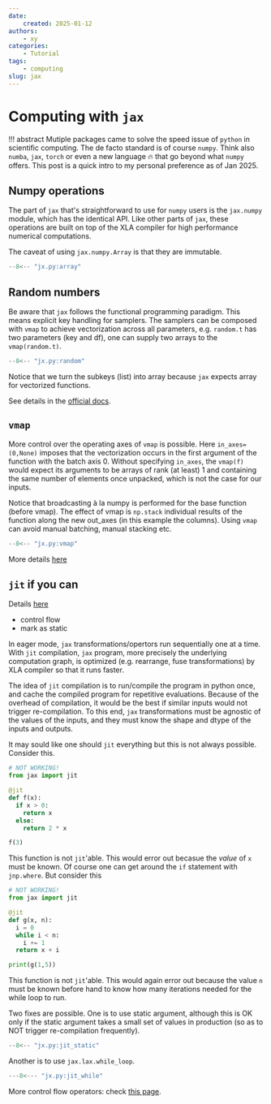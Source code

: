 ```yaml
---
date:
    created: 2025-01-12
authors:
    - xy
categories: 
    - Tutorial
tags:
    - computing
slug: jax
---
```


# Computing with `jax`

!!! abstract
    Mutiple packages came to solve the speed issue of `python` in scientific computing. The de facto standard is of course `numpy`. Think also `numba`, `jax`, `torch` or even a new language :fire: that go beyond what `numpy` offers.  This post is a quick intro to my personal preference as of Jan 2025. 

<!-- more -->

## Numpy operations

The part of `jax` that's straightforward to use for `numpy` users is the `jax.numpy` module, which has the identical API. Like other parts of `jax`, these operations are built on top of the XLA compiler for high performance numerical computations. 

The caveat of using `jax.numpy.Array` is that they are immutable. 

```py exec="on" result="text" source="above"
--8<-- "jx.py:array"
```

## Random numbers 

Be aware that `jax` follows the functional programming paradigm. This means explicit key handling for samplers. The samplers can be composed with `vmap` to achieve vectorization
across all parameters, e.g. `random.t` has two parameters (key and df), one can supply two arrays to the `vmap(random.t)`. 


```py exec="on" result="text" source="above"
--8<-- "jx.py:random"
```

Notice that we turn the subkeys (list) into array because `jax` expects array for vectorized functions. 

See details in the [official docs](https://jax.readthedocs.io/en/latest/jax.random.html#module-jax.random). 

## `vmap`

More control over the operating axes of `vmap` is possible. Here `in_axes=(0,None)` imposes that the vectorization occurs in the first argument of the function with the batch axis 0. Without specifying `in_axes`, the `vmap(f)` would expect its arguments to be
arrays of rank (at least) 1 and containing the same number of elements once unpacked, which is not the case for our inputs.  

Notice that broadcasting à la numpy is performed for the base function (before vmap). The effect of vmap is `np.stack` 
individual results of the function along the new out_axes (in this example the columns). Using `vmap` can avoid  manual batching, manual stacking etc.  

```py exec="on" result="text" source="above"
--8<-- "jx.py:vmap"
```
More details [here](https://jax.readthedocs.io/en/latest/_autosummary/jax.vmap.html#jax.vmap)

## `jit` if you can


Details [here](https://jax.readthedocs.io/en/latest/jit-compilation.html#)
 
- control flow
- mark as static

In eager mode, `jax` transformations/opertors run sequentially one at a time.
With `jit` compilation, `jax` program, more precisely the underlying computation graph, is optimized (e.g. rearrange, fuse transformations) by XLA compiler so that it runs faster.

The idea of `jit` compilation is to run/compile the program in python once, and cache the compiled program for repetitive evaluations. Because of the overhead of compilation, it would be the best if similar inputs would not trigger re-compilation. To this end, `jax` transformations must be agnostic of the values of the inputs, and they must know the shape and dtype of the inputs and outputs. 

It may sould like one should `jit` everything but this is not always possible. Consider this.

```py
# NOT WORKING!
from jax import jit

@jit
def f(x):
  if x > 0:
    return x
  else:
    return 2 * x

f(3)
```

This function is not `jit`'able. This would error out becasue the *value* of `x` must be known. Of course one can get around the `if` statement with `jnp.where`. 
But consider this

```py
# NOT WORKING!
from jax import jit

@jit
def g(x, n):
  i = 0
  while i < n:
    i += 1
  return x + i

print(g(1,5))
```

This function is not `jit`'able. This would again error out because the value `n` must be known before hand to know how many iterations needed for the while loop to run. 

Two fixes are possible. One is to use static argument, although this is OK only if the static argument takes a small set of values in production (so as to NOT trigger re-compilation frequently). 

```py exec="on" result="text" source="above"
--8<-- "jx.py:jit_static"
```

Another is to use `jax.lax.while_loop`. 

```py exec="on" result="text" source="above"
---8<--- "jx.py:jit_while"
```

More control flow operators: check [this page](https://jax.readthedocs.io/en/latest/jax.lax.html#lax-control-flow).

